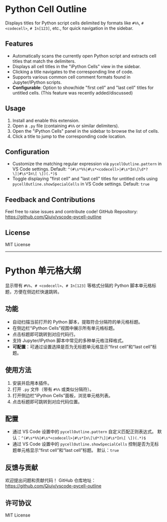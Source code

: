 # Python Cell Outline

Displays titles for Python script cells delimited by formats like `#%%`, `# <codecell>`, `# In[123]`, etc., for quick navigation in the sidebar.

## Features

- Automatically scans the currently open Python script and extracts cell titles that match the delimiters.
- Displays all cell titles in the "iPython Cells" view in the sidebar.
- Clicking a title navigates to the corresponding line of code.
- Supports various common cell comment formats found in Jupyter/IPython scripts.
- **Configurable**: Option to show/hide "first cell" and "last cell" titles for untitled cells. (This feature was recently added/discussed)

## Usage

1.  Install and enable this extension.
2.  Open a `.py` file (containing `#%%` or similar delimiters).
3.  Open the "iPython Cells" panel in the sidebar to browse the list of cells.
4.  Click a title to jump to the corresponding code location.

## Configuration

- Customize the matching regular expression via `pycellOutline.pattern` in VS Code settings.
  Default: `^(#\s*%%|#\s*<codecell>|#\s*In\[\d*?\]|#\s*In\[ \])(.*)$`
- Toggle displaying "first cell" and "last cell" titles for untitled cells using `pycellOutline.showSpecialCells` in VS Code settings.
  Default: `true`

## Feedback and Contributions

Feel free to raise issues and contribute code!
GitHub Repository: https://github.com/Qiujv/vscode-pycell-outline

## License

MIT License

---

# Python 单元格大纲

显示带有 `#%%`、`# <codecell>`、`# In[123]` 等格式分隔的 Python 脚本单元格标题，方便在侧边栏快速跳转。

## 功能

- 自动扫描当前打开的 Python 脚本，提取符合分隔符的单元格标题。
- 在侧边栏“iPython Cells”视图中展示所有单元格标题。
- 点击标题即可跳转到对应代码行。
- 支持 Jupyter/IPython 脚本中常见的多种单元格注释格式。
- **可配置**：可通过设置选择是否为无标题单元格显示“first cell”和“last cell”标题。

## 使用方法

1.  安装并启用本插件。
2.  打开 `.py` 文件（带有 `#%%` 或类似分隔符）。
3.  打开侧边栏“iPython Cells”面板，浏览单元格列表。
4.  点击标题即可跳转到对应代码位置。

## 配置

- 通过 VS Code 设置中的 `pycellOutline.pattern` 自定义匹配正则表达式。
  默认：`^(#\s*%%|#\s*<codecell>|#\s*In\[\d*?\]|#\s*In\[ \])(.*)$`
- 通过 VS Code 设置中的 `pycellOutline.showSpecialCells` 控制是否为无标题单元格显示“first cell”和“last cell”标题。
  默认：`true`

## 反馈与贡献

欢迎提出问题和贡献代码！
GitHub 仓库地址：https://github.com/Qiujv/vscode-pycell-outline

## 许可协议

MIT License
